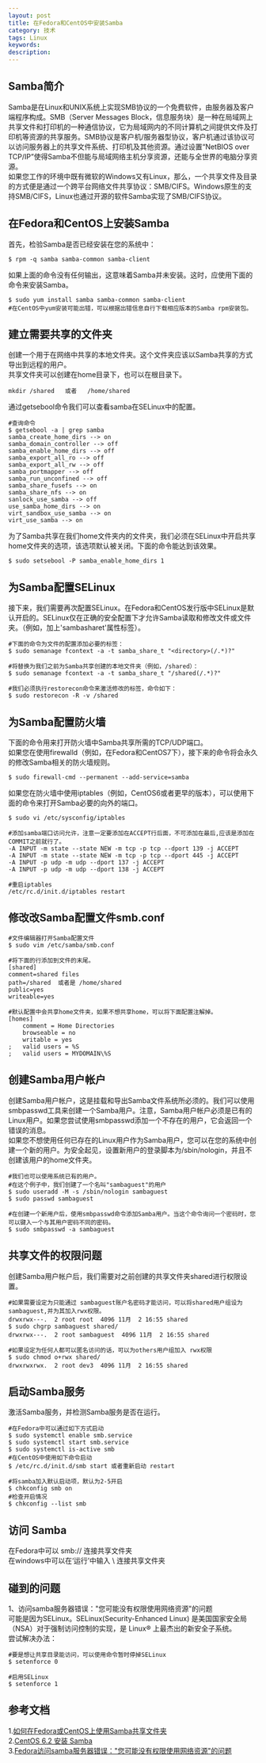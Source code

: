 ```yaml
---
layout: post
title: 在Fedora和CentOS中安装Samba
category: 技术
tags: Linux
keywords: 
description: 
---
```

## Samba简介
Samba是在Linux和UNIX系统上实现SMB协议的一个免费软件，由服务器及客户端程序构成。SMB（Server Messages Block，信息服务块）是一种在局域网上共享文件和打印机的一种通信协议，它为局域网内的不同计算机之间提供文件及打印机等资源的共享服务。SMB协议是客户机/服务器型协议，客户机通过该协议可以访问服务器上的共享文件系统、打印机及其他资源。通过设置“NetBIOS over TCP/IP”使得Samba不但能与局域网络主机分享资源，还能与全世界的电脑分享资源。  
如果您工作的环境中既有微软的Windows又有Linux，那么，一个共享文件及目录的方式便是通过一个跨平台网络文件共享协议：SMB/CIFS。Windows原生的支持SMB/CIFS，Linux也通过开源的软件Samba实现了SMB/CIFS协议。

## 在Fedora和CentOS上安装Samba
首先，检验Samba是否已经安装在您的系统中：

```
$ rpm -q samba samba-common samba-client 
```

如果上面的命令没有任何输出，这意味着Samba并未安装。这时，应使用下面的命令来安装Samba。

```
$ sudo yum install samba samba-common samba-client 
#在CentOS中yum安装可能出错，可以根据出错信息自行下载相应版本的Samba rpm安装包。
```

## 建立需要共享的文件夹
创建一个用于在网络中共享的本地文件夹。这个文件夹应该以Samba共享的方式导出到远程的用户。  
共享文件夹可以创建在home目录下，也可以在根目录下。

```
mkdir /shared   或者   /home/shared
```

通过getsebool命令我们可以查看samba在SELinux中的配置。

```
#查询命令
$ getsebool -a | grep samba
samba_create_home_dirs --> on
samba_domain_controller --> off
samba_enable_home_dirs --> off
samba_export_all_ro --> off
samba_export_all_rw --> off
samba_portmapper --> off
samba_run_unconfined --> off
samba_share_fusefs --> on
samba_share_nfs --> on
sanlock_use_samba --> off
use_samba_home_dirs --> on
virt_sandbox_use_samba --> on
virt_use_samba --> on
```

为了Samba共享在我们home文件夹内的文件夹，我们必须在SELinux中开启共享home文件夹的选项，该选项默认被关闭。下面的命令能达到该效果。

```
$ sudo setsebool -P samba_enable_home_dirs 1  
```

## 为Samba配置SELinux
接下来，我们需要再次配置SELinux。在Fedora和CentOS发行版中SELinux是默认开启的。SELinux仅在正确的安全配置下才允许Samba读取和修改文件或文件夹。（例如，加上'sambasharet'属性标签）。

```
#下面的命令为文件的配置添加必要的标签：
$ sudo semanage fcontext -a -t samba_share_t "<directory>(/.*)?" 

#将替换为我们之前为Samba共享创建的本地文件夹（例如，/shared）：
$ sudo semanage fcontext -a -t samba_share_t "/shared(/.*)?" 

#我们必须执行restorecon命令来激活修改的标签，命令如下：
$ sudo restorecon -R -v /shared 
```

## 为Samba配置防火墙
下面的命令用来打开防火墙中Samba共享所需的TCP/UDP端口。  
如果您在使用firewalld（例如，在Fedora和CentOS7下），接下来的命令将会永久的修改Samba相关的防火墙规则。

```
$ sudo firewall-cmd --permanent --add-service=samba 
```

如果您在防火墙中使用iptables（例如，CentOS6或者更早的版本），可以使用下面的命令来打开Samba必要的向外的端口。

```
$ sudo vi /etc/sysconfig/iptables 

#添加samba端口访问允许，注意一定要添加在ACCEPT行后面，不可添加在最后,应该是添加在COMMIT之前就行了。
-A INPUT -m state --state NEW -m tcp -p tcp --dport 139 -j ACCEPT
-A INPUT -m state --state NEW -m tcp -p tcp --dport 445 -j ACCEPT
-A INPUT -p udp -m udp --dport 137 -j ACCEPT
-A INPUT -p udp -m udp --dport 138 -j ACCEPT

#重启iptables
/etc/rc.d/init.d/iptables restart

```

## 修改改Samba配置文件smb.conf

```
#文件编辑器打开Samba配置文件
$ sudo vim /etc/samba/smb.conf 

#将下面的行添加到文件的末尾。
[shared]
comment=shared files
path=/shared  或者是 /home/shared
public=yes
writeable=yes

#默认配置中会共享home文件夹，如果不想共享home，可以将下面配置注解掉。
[homes]
	comment = Home Directories
	browseable = no
	writable = yes
;	valid users = %S
;	valid users = MYDOMAIN\%S
```

## 创建Samba用户帐户
创建Samba用户帐户，这是挂载和导出Samba文件系统所必须的。我们可以使用smbpasswd工具来创建一个Samba用户。注意，Samba用户帐户必须是已有的Linux用户。如果您尝试使用smbpasswd添加一个不存在的用户，它会返回一个错误的消息。  
如果您不想使用任何已存在的Linux用户作为Samba用户，您可以在您的系统中创建一个新的用户。为安全起见，设置新用户的登录脚本为/sbin/nologin，并且不创建该用户的home文件夹。

```
#我们也可以使用系统已有的用户。
#在这个例子中，我们创建了一个名叫"sambaguest"的用户
$ sudo useradd -M -s /sbin/nologin sambaguest
$ sudo passwd sambaguest 

#在创建一个新用户后，使用smbpasswd命令添加Samba用户。当这个命令询问一个密码时，您可以键入一个与其用户密码不同的密码。
$ sudo smbpasswd -a sambaguest
```

## 共享文件的权限问题
创建Samba用户帐户后，我们需要对之前创建的共享文件夹shared进行权限设置。

```
#如果需要设定为只能通过 sambaguest账户名密码才能访问，可以将shared用户组设为 sambaguest,并为其加入rwx权限。
drwxrwx---.  2 root root  4096 11月  2 16:55 shared
$ sudo chgrp sambaguest shared/
drwxrwx---.  2 root sambaguest  4096 11月  2 16:55 shared

#如果设定为任何人都可以匿名访问的话，可以为others用户组加入 rwx权限
$ sudo chmod o+rwx shared/
drwxrwxrwx.  2 root dev3  4096 11月  2 16:55 shared
```

## 启动Samba服务
激活Samba服务，并检测Samba服务是否在运行。

```
#在Fedora中可以通过如下方式启动
$ sudo systemctl enable smb.service 
$ sudo systemctl start smb.service 
$ sudo systemctl is-active smb
#在CentOS中使用如下命令启动
$ /etc/rc.d/init.d/smb start 或者重新启动 restart

#将samba加入默认启动项，默认为2-5开启
$ chkconfig smb on
#检查开启情况
$ chkconfig --list smb
```

## 访问 Samba
在Fedora中可以 smb://<samba-server-IP-address> 连接共享文件夹  
在windows中可以在‘运行’中输入 \\<samba-server-IP-address> 连接共享文件夹

## 碰到的问题
1、访问samba服务器错误："您可能没有权限使用网络资源"的问题  
可能是因为SELinux。SELinux(Security-Enhanced Linux) 是美国国家安全局（NSA）对于强制访问控制的实现，是 Linux&reg; 上最杰出的新安全子系统。  
尝试解决办法：

```
#要是想让共享目录能访问，可以使用命令暂时停掉SELinux
$ setenforce 0

#启用SELinux
$ setenforce 1
```

## 参考文档
1.<a href="https://linux.cn/article-5547-1.html" target="_blank">如何在Fedora或CentOS上使用Samba共享文件夹</a><br> 
2.<a href="http://www.cnblogs.com/ginoz/archive/2012/07/31/2616760.html" target="_blank">CentOS 6.2 安装 Samba</a><br>
3.<a href="http://www.jeepshoe.org/808959594.htm" target="_blank">Fedora访问samba服务器错误："您可能没有权限使用网络资源"的问题</a><br>
